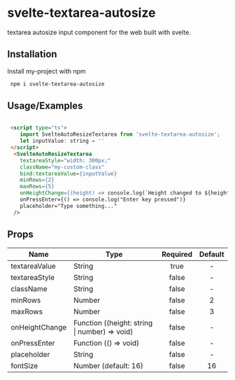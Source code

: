
# svelte-textarea-autosize

textarea autosize input component for the web built with svelte.


## Installation

Install my-project with npm

```bash
 npm i svelte-textarea-autosize
```

    
## Usage/Examples

```html

 <script type="ts">
    import SvelteAutoResizeTextarea from 'svelte-textarea-autosize';
    let inputValue: string = ''
 </script>
  <SvelteAutoResizeTextarea
    textareaStyle="width: 300px;"
    className="my-custom-class"
    bind:textareaValue={inputValue}
    minRows={2}
    maxRows={5}
    onHeightChange={(height) => console.log(`Height changed to ${height}px`)}
    onPressEnter={() => console.log("Enter key pressed")}
    placeholder="Type something..."
  />
```

## Props

| **Name**         | **Type**                                       | **Required** | **Default** |
|------------------|------------------------------------------------|:------------:|:-----------:|
| textareaValue    | String                                         |     true     |      -      |
| textareaStyle    | String                                         |     false    |      -      |
| className        | String                                         |     false    |      -      |
| minRows          | Number                                         |     false    |      2      |
| maxRows          | Number                                         |     false    |      3      |
| onHeightChange   | Function ((height: string \| number) => void)  |     false    |      -      |
| onPressEnter     | Function (() => void)                          |     false    |      -      |
| placeholder      | String                                         |     false    |      -      |
| fontSize         | Number (default: 16)                           |     false    |      16     |

